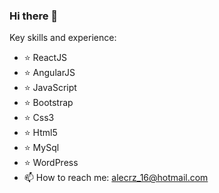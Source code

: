 ### Hi there 👋

<!--
**alecy1/alecy1** is a ✨ _special_ ✨ repository because its `README.md` (this file) appears on your GitHub profile.

Here are some ideas to get you started:

- 🔭 I’m currently working on ...
- 🌱 I’m currently learning ...
- 👯 I’m looking to collaborate on ...
- 🤔 I’m looking for help with ...
- 💬 Ask me about ...
- 😄 Pronouns: ...
- ⚡ Fun fact: ...
-->
Key skills and experience:
- ⭐ ReactJS 
- ⭐ AngularJS 
- ⭐ JavaScript 
- ⭐ Bootstrap 
- ⭐ Css3 
- ⭐ Html5 
- ⭐ MySql 
- ⭐ WordPress 
- 📫 How to reach me: alecrz_16@hotmail.com


